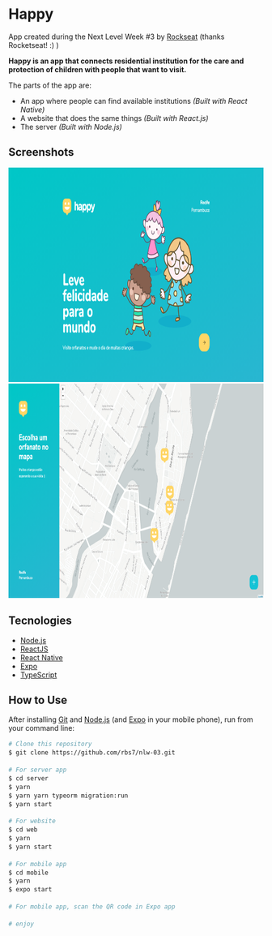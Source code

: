 # Happy

App created during the Next Level Week #3 by [Rockseat](https://rocketseat.com.br/) (thanks Rocketseat! :) )

**Happy is an app that connects residential institution for the care and protection of children with people that want to visit.**

The parts of the app are:
- An app where people can find available institutions *(Built with React Native)*
- A website that does the same things *(Built with React.js)*
- The server *(Built with Node.js)*

## Screenshots
<!-- <p align="center">
  <img width="250px" height="514px" alt="Happy Home Screenshot" src="https://raw.githubusercontent.com/rbs7/nlw-03/main/screenshots/screenshot_expo_01.png"> &nbsp;&nbsp;&nbsp; <img width="250px" height="514px" alt="Happy Search Screenshot" src="https://raw.githubusercontent.com/rbs7/nlw-03/main/screenshots/screenshot_expo_02.png"> &nbsp;&nbsp;&nbsp; <img width="250px" height="514px" alt="Happy Other Screenshot" src="https://raw.githubusercontent.com/rbs7/nlw-03/main/screenshots/screenshot_expo_03.png">
</p> -->
<p align="center">
  <img width="750px" height="423px" alt="Happy Web Screenshot" src="https://raw.githubusercontent.com/rbs7/nlw-03/main/screenshots/screenshot_web_01.png">
  <img width="750px" height="423px" alt="Happy Web Screenshot" src="https://raw.githubusercontent.com/rbs7/nlw-03/main/screenshots/screenshot_web_02.png">
</p>

## Tecnologies
-  [Node.js](https://nodejs.org/)
-  [ReactJS](https://reactjs.org/)
-  [React Native](https://reactnative.dev/)
-  [Expo](https://expo.io/)
-  [TypeScript](https://www.typescriptlang.org/)

## How to Use
After installing [Git](https://git-scm.com) and [Node.js](https://nodejs.org/) (and [Expo](https://expo.io/) in your mobile phone), run from your command line:

```bash
# Clone this repository
$ git clone https://github.com/rbs7/nlw-03.git

# For server app
$ cd server
$ yarn
$ yarn yarn typeorm migration:run
$ yarn start

# For website
$ cd web
$ yarn
$ yarn start

# For mobile app
$ cd mobile
$ yarn
$ expo start

# For mobile app, scan the QR code in Expo app

# enjoy
```
